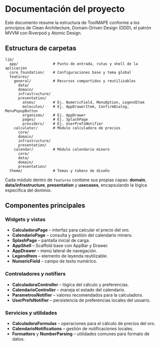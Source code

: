 # Documentación del proyecto

Este documento resume la estructura de ToolMAPE conforme a los principios de Clean Architecture, Domain-Driven Design (DDD), el patrón MVVM con Riverpod y Atomic Design.

## Estructura de carpetas

```
lib/
  app/                # Punto de entrada, rutas y shell de la aplicación
  core_foundation/    # Configuraciones base y tema global
  features/
    general/          # Recursos compartidos y reutilizables
      data/
      domain/
      infrastructure/
      presentation/
        atoms/        # Ej. NumericField, MenuOption, LegendItem
        molecules/    # Ej. AppDrawerItem, ConfirmDialog, MenuPopupButton
        organisms/    # Ej. AppDrawer
        pages/        # Ej. SplashPage
        providers/    # Ej. UserPrefsNotifier
    calculator/       # Módulo calculadora de precios
      core/
      domain/
      infrastructure/
      presentation/
    calendar/         # Módulo calendario minero
      core/
      data/
      domain/
      presentation/
  theme/              # Temas y tokens de diseño
```

Cada módulo dentro de `features` contiene sus propias capas: **domain**, **data/infrastructure**, **presentation** y **usecases**, encapsulando la lógica específica del dominio.

## Componentes principales

### Widgets y vistas
- **CalculadoraPage** – interfaz para calcular el precio del oro.
- **CalendarioPage** – consulta y gestión del calendario minero.
- **SplashPage** – pantalla inicial de carga.
- **AppShell** – Scaffold base con AppBar y Drawer.
- **AppDrawer** – menú lateral de navegación.
- **LegendItem** – elemento de leyenda reutilizable.
- **NumericField** – campo de texto numérico.

### Controladores y notifiers
- **CalculadoraController** – lógica del cálculo y preferencias.
- **CalendarioController** – maneja el estado del calendario.
- **ParametrosNotifier** – valores recomendados para la calculadora.
- **UserPrefsNotifier** – persistencia de preferencias locales del usuario.

### Servicios y utilidades
- **CalculadoraFormulas** – operaciones para el cálculo de precios del oro.
- **CalendarioNotifications** – gestión de notificaciones locales.
- **Formatters** y **NumberParsing** – utilidades comunes para formato de datos.

